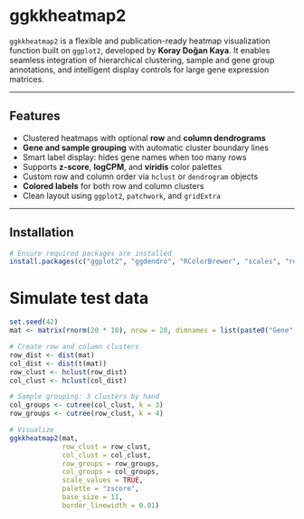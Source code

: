 # ggkkheatmap2

`ggkkheatmap2` is a flexible and publication-ready heatmap visualization function built on `ggplot2`, developed by **Koray Doğan Kaya**. It enables seamless integration of hierarchical clustering, sample and gene group annotations, and intelligent display controls for large gene expression matrices.

---

## Features

- Clustered heatmaps with optional **row** and **column dendrograms**
- **Gene and sample grouping** with automatic cluster boundary lines
- Smart label display: hides gene names when too many rows
- Supports **z-score**, **logCPM**, and **viridis** color palettes
- Custom row and column order via `hclust` or `dendrogram` objects
- **Colored labels** for both row and column clusters
- Clean layout using `ggplot2`, `patchwork`, and `gridExtra`

---

## Installation

```r
# Ensure required packages are installed
install.packages(c("ggplot2", "ggdendro", "RColorBrewer", "scales", "reshape2", "patchwork", "gtable", "gridExtra", "viridis"))
```
# Simulate test data
```r
set.seed(42)
mat <- matrix(rnorm(20 * 10), nrow = 20, dimnames = list(paste0("Gene", 1:20), paste0("Sample", 1:10)))

# Create row and column clusters
row_dist <- dist(mat)
col_dist <- dist(t(mat))
row_clust <- hclust(row_dist)
col_clust <- hclust(col_dist)

# Sample grouping: 3 clusters by hand
col_groups <- cutree(col_clust, k = 3)
row_groups <- cutree(row_clust, k = 4)

# Visualize
ggkkheatmap2(mat,
             row_clust = row_clust,
             col_clust = col_clust,
             row_groups = row_groups,
             col_groups = col_groups,
             scale_values = TRUE,
             palette = "zscore",
             base_size = 11,
             border_linewidth = 0.01)
```
